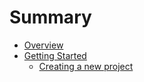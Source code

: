 # Summary

* [Overview](README.md)
* [Getting Started](getting-started/README.md)
   * [Creating a new project](getting-started/creating-a-new-project.md)

